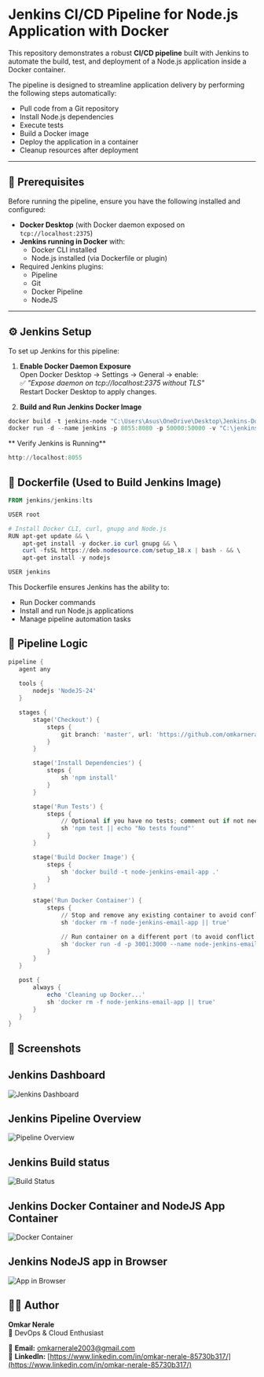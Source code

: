 # Jenkins CI/CD Pipeline for Node.js Application with Docker  

This repository demonstrates a robust **CI/CD pipeline** built with Jenkins to automate the build, test, and deployment of a Node.js application inside a Docker container.  

The pipeline is designed to streamline application delivery by performing the following steps automatically:  

- Pull code from a Git repository  
- Install Node.js dependencies  
- Execute tests  
- Build a Docker image  
- Deploy the application in a container  
- Cleanup resources after deployment  

---

## 🚀 Prerequisites  

Before running the pipeline, ensure you have the following installed and configured:  

- **Docker Desktop** (with Docker daemon exposed on `tcp://localhost:2375`)  
- **Jenkins running in Docker** with:
  - Docker CLI installed
  - Node.js installed (via Dockerfile or plugin)  
- Required Jenkins plugins:
  - Pipeline
  - Git
  - Docker Pipeline
  - NodeJS  

---

## ⚙️ Jenkins Setup  

To set up Jenkins for this pipeline:  

1. **Enable Docker Daemon Exposure**  
   Open Docker Desktop → Settings → General → enable:  
   ✅ *"Expose daemon on tcp://localhost:2375 without TLS"*  
   Restart Docker Desktop to apply changes.  

2. **Build and Run Jenkins Docker Image**  
```powershell
docker build -t jenkins-node "C:\Users\Asus\OneDrive\Desktop\Jenkins-Docker-setup"
docker run -d --name jenkins -p 8055:8080 -p 50000:50000 -v "C:\jenkins_home:/var/jenkins_home" -e DOCKER_HOST=tcp://host.docker.internal:2375 jenkins-node

```
 ** Verify Jenkins is Running**
   ```powershell
   http://localhost:8055
   ```

## 🐳 Dockerfile (Used to Build Jenkins Image)
```powershell
FROM jenkins/jenkins:lts

USER root

# Install Docker CLI, curl, gnupg and Node.js
RUN apt-get update && \
    apt-get install -y docker.io curl gnupg && \
    curl -fsSL https://deb.nodesource.com/setup_18.x | bash - && \
    apt-get install -y nodejs

USER jenkins
```
This Dockerfile ensures Jenkins has the ability to:
- Run Docker commands
- Install and run Node.js applications
- Manage pipeline automation tasks

## 📝 Pipeline Logic
 ```powershell
pipeline {
    agent any
    
    tools {
        nodejs 'NodeJS-24'
    }

    stages {
        stage('Checkout') {
            steps {
                git branch: 'master', url: 'https://github.com/omkarnerale18/Nodejs-Jenkins-CICD-pipeline.git'
            }
        }

        stage('Install Dependencies') {
            steps {
                sh 'npm install'
            }
        }

        stage('Run Tests') {
            steps {
                // Optional if you have no tests; comment out if not needed
                sh 'npm test || echo "No tests found"'
            }
        }

        stage('Build Docker Image') {
            steps {
                sh 'docker build -t node-jenkins-email-app .'
            }
        }

        stage('Run Docker Container') {
            steps {
                // Stop and remove any existing container to avoid conflicts
                sh 'docker rm -f node-jenkins-email-app || true'

                // Run container on a different port (to avoid conflict with local runs)
                sh 'docker run -d -p 3001:3000 --name node-jenkins-email-app node-jenkins-email-app'
            }
        }
    }

    post {
        always {
            echo 'Cleaning up Docker...'
            sh 'docker rm -f node-jenkins-email-app || true'
        }
    }
}
```

## 📸 Screenshots
## Jenkins Dashboard
![Jenkins Dashboard](./Screenshots/jenkins-dashboard.jpg)

## Jenkins Pipeline Overview
![Pipeline Overview](./Screenshots/jenkins-pipeline-overview.jpg)

## Jenkins Build status
![Build Status](./Screenshots/jenkins-build-status.jpg)

## Jenkins Docker Container and NodeJS App Container
![Docker Container](./Screenshots/jenkins-docker-contaner.jpg)

## Jenkins NodeJS app in Browser
![App in Browser](./Screenshots/jenkins-nodeapp-inbrowser.jpg)


## 👨‍💻 Author  

**Omkar Nerale**  
💼 DevOps & Cloud Enthusiast  

📧 **Email:** [omkarnerale2003@gmail.com](mailto:omkarnerale2003@gmail.com)  
🔗 **LinkedIn:** [https://www.linkedin.com/in/omkar-nerale-85730b317/](https://www.linkedin.com/in/omkar-nerale-85730b317/)  






